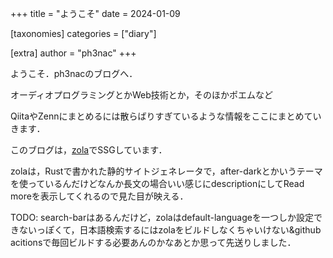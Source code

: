 +++
title = "ようこそ"
date = 2024-01-09


[taxonomies]
categories = ["diary"]

[extra]
author = "ph3nac"
+++

ようこそ．ph3nacのブログへ．


オーディオプログラミングとかWeb技術とか，そのほかポエムなど

QiitaやZennにまとめるには散らばりすぎているような情報をここにまとめていきます．

このブログは，[zola](https://github.com/getzola/zola)でSSGしています．

zolaは，Rustで書かれた静的サイトジェネレータで，after-darkとかいうテーマを使っているんだけどなんか長文の場合いい感じにdescriptionにしてRead moreを表示してくれるので見た目が映える．

TODO: search-barはあるんだけど，zolaはdefault-languageを一つしか設定できないっぽくて，日本語検索するにはzolaをビルドしなくちゃいけない&github acitionsで毎回ビルドする必要あんのかなあとか思って先送りしました．
